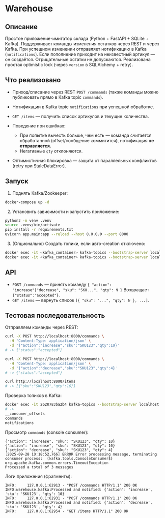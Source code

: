 # Warehouse

## Описание

Простое приложение-имитатор склада (Python + FastAPI + SQLite + Kafka).
Поддерживает команды изменения остатков через REST и через Kafka.
При успешном изменении отправляет нотификацию в Kafka (`notifications`).
Если пополнение приходит на неизвестный артикул — он создаётся. Отрицательные остатки не допускаются. Реализована простая optimistic lock (через `version` в SQLAlchemy + retry).

## Что реализовано

* Приход/списание через REST `POST /commands` (также команды можно публиковать прямо в Kafka topic `commands`).
* Нотификации в Kafka topic `notifications` при успешной обработке.
* `GET /items` — получить список артикулов и текущие количества.
* Поведение при ошибках:

  * При попытке вычесть больше, чем есть — команда считается обработанной (offset/сообщение коммитится), нотификация **не отправляется**.
  * Негативные `qty` отклоняются.
* Оптимистичная блокировка — защита от параллельных конфликтов (retry при StaleDataError).

## Запуск 

1. Поднять Kafka/Zookeeper:

```bash
docker-compose up -d
```

2. Установить зависимости и запустить приложение:

```bash
python3 -m venv .venv
source .venv/bin/activate
pip install -r requirements.txt   
uvicorn app.main:app --reload --host 0.0.0.0 --port 8000
```

3. (Опционально) Создать топики, если авто-creation отключено:

```bash
docker exec -it <kafka_container> kafka-topics --bootstrap-server localhost:9092 --create --topic commands --partitions 1 --replication-factor 1
docker exec -it <kafka_container> kafka-topics --bootstrap-server localhost:9092 --create --topic notifications --partitions 1 --replication-factor 1
```

## API 

* `POST /commands` — принять команду `{ "action": "increase"|"decrease", "sku": "SKU...", "qty": N }`
  Возвращает `{"status":"accepted"}`.
* `GET /items` — вернуть список `[{ "sku": "...", "qty": N }, ...]`.

## Тестовая последовательность 

Отправляем команды через REST:

```bash
curl -X POST http://localhost:8000/commands \
  -H 'Content-Type: application/json' \
  -d '{"action":"increase","sku":"SKU123","qty":10}'
# -> {"status":"accepted"}

curl -X POST http://localhost:8000/commands \
  -H 'Content-Type: application/json' \
  -d '{"action":"decrease","sku":"SKU123","qty":4}'
# -> {"status":"accepted"}

curl http://localhost:8000/items
# -> [{"sku":"SKU123","qty":16}]
```

Проверка топиков в Kafka:

```bash
docker exec -it 2620783ba2b4 kafka-topics --bootstrap-server localhost:9092 --list
# -> 
__consumer_offsets
commands
notifications
```

Просмотр `commands` (console consumer):

```text
{"action": "increase", "sku": "SKU123", "qty": 10}
{"action": "increase", "sku": "SKU123", "qty": 10}
{"action": "decrease", "sku": "SKU123", "qty": 4}
[2025-09-28 10:18:52,766] ERROR Error processing message, terminating consumer process:  (kafka.tools.ConsoleConsumer$)
org.apache.kafka.common.errors.TimeoutException
Processed a total of 3 messages
```

Логи приложения (фрагменты):

```
INFO:     127.0.0.1:62913 - "POST /commands HTTP/1.1" 200 OK
INFO:warehouse.kafka:Processed and notified: {'action': 'increase', 'sku': 'SKU123', 'qty': 10}
INFO:     127.0.0.1:62931 - "POST /commands HTTP/1.1" 200 OK
INFO:warehouse.kafka:Processed and notified: {'action': 'decrease', 'sku': 'SKU123', 'qty': 4}
INFO:     127.0.0.1:62954 - "GET /items HTTP/1.1" 200 OK
```
